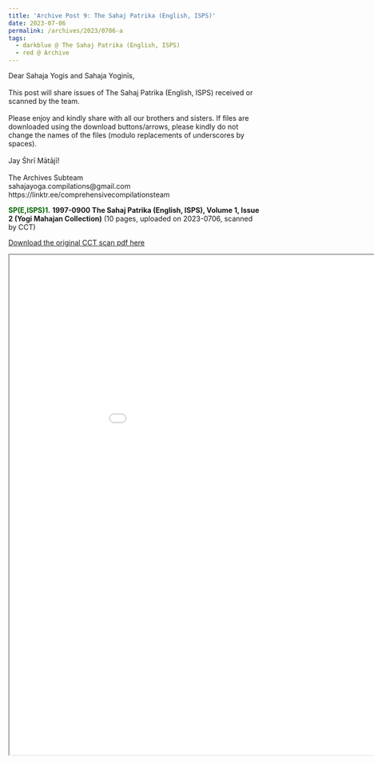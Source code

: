 ```yaml
---
title: 'Archive Post 9: The Sahaj Patrika (English, ISPS)'
date: 2023-07-06
permalink: /archives/2023/0706-a
tags:
  - darkblue @ The Sahaj Patrika (English, ISPS)
  - red @ Archive
---
```


<p>
Dear Sahaja Yogis and Sahaja Yoginīs,<br>
<br>
This post will share issues of The Sahaj Patrika (English, ISPS) received or scanned by the team.<br>
<br>
Please enjoy and kindly share with all our brothers and sisters. If files are downloaded using the download buttons/arrows, please kindly do not change the names of the files (modulo replacements of underscores by spaces).<br>
<br>
Jay Śhrī Mātājī!<br>
<br>
The Archives Subteam<br>
sahajayoga.compilations@gmail.com<br>
https://linktr.ee/comprehensivecompilationsteam<br>
</p>

<font color="DarkGreen"><b>SP(E,ISPS)1.</b></font> <b>1997-0900 The Sahaj Patrika (English, ISPS), Volume 1, Issue 2 (Yogi Mahajan Collection)</b> (10 pages, uploaded on 2023-0706, scanned by CCT)

[Download the original CCT scan pdf here](https://bit.ly/The_Sahaj_Patrika_English_ISPS_Issue_2)

<iframe src="/pdf/?usedownload=true#/files/1997-0900_The_Sahaj_Patrika_English_ISPS_Volume_1_Issue_2_Yogi_Mahajan_Collection_low-compressed.pdf" width="1000px" height="1000px"></iframe>

<br>